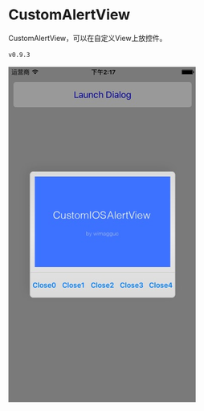 # CustomAlertView
CustomAlertView，可以在自定义View上放控件。

<!--屏幕截图:-->
<!--![image](https://github.com/SevenTree/CustomAlertView/raw/master/CustomAlertViewScreenShot.png)-->

`v0.9.3`

<!--`support for both iOS7 and iOS8`-->

<!--The addSubview is not available in UIAlertView in iOS7 or iOS8 any more. The view hierarchy for this class is private and must not be modified.-->
<!---->
<!--As a solution, this class creates an iOS-style dialog which you can extend with any UIViews or buttons. The animations and the looks are copied too and no images or other resources are needed.-->

![A demo screen](CustomAlertViewScreenShot.png)

<!--## Install-->

<!--As simple as adding the following files to your project:-->
<!---->
<!--* CustomIOSAlertView.h-->
<!--* CustomIOSAlertView.m-->
<!---->
<!--Or use Cocoapods:-->
<!---->
<!--```-->
<!--pod 'CustomIOSAlertView', '~> 0.9.3'-->
<!--```-->
<!---->
<!--## Change notes-->
<!---->
<!--* Fixed rotation for IOS8-->
<!---->
<!--* Removed 7 from the class name. Just use CustomIOSAlertView from now on, like: [[CustomIOSAlertView alloc] init];-->
<!---->
<!--* The initWithParentView method is now deprecated. Please use the init method instead, where you don't need to pass a parent view at all. **In case the init doesn't work for you, please leave a note or open an issue here.**-->
<!---->
<!--## Quick start guide-->
<!---->
<!--1. Create the UIView object `changed`-->
<!---->
<!--```-->
<!--CustomIOSAlertView *alertView = [[CustomIOSAlertView alloc] init];-->
<!--```-->
<!---->
<!--2. Add some custom content to the alert view (optional)-->
<!---->
<!--```-->
<!--UIView *customView ..;-->
<!---->
<!--[alertView setContainerView:customView];-->
<!--```-->
<!---->
<!--3. Display the dialog-->
<!---->
<!--```-->
<!--[alertView show];-->
<!--```-->
<!---->
<!--## More functions-->
<!---->
<!--* Close the dialog-->
<!---->
<!--```-->
<!--[alertView close];-->
<!--```-->
<!---->
<!--* To add more buttons, pass a list of titles-->
<!---->
<!--```-->
<!--[alertView setButtonTitles:[NSMutableArray arrayWithObjects:@"Button1", @"Button2", @"Button3", nil]];-->
<!--```-->
<!---->
<!--* You can remove all buttons by passing nil-->
<!---->
<!--```-->
<!--[alertView setButtonTitles:NULL];-->
<!--```-->
<!---->
<!--* You can enable or disable the iOS7 parallax effects on the alert view-->
<!---->
<!--```-->
<!--[alertView setUseMotionEffects:TRUE];-->
<!--```-->
<!---->
<!--* Handle button clicks with a custom delegate-->
<!---->
<!--First, set the delegate:-->
<!---->
<!--```-->
<!--[alertView setDelegate:self];-->
<!--```-->
<!---->
<!--Then add the delegate methods:-->
<!---->
<!--```-->
<!--- (void)customIOS7dialogButtonTouchUpInside: (CustomIOSAlertView *)alertView clickedButtonAtIndex: (NSInteger)buttonIndex-->
<!--{-->
<!--NSLog(@"Button at position %d is clicked on alertView %d.", buttonIndex, [alertView tag]);-->
<!--}-->
<!--```-->
<!---->
<!--* Handle button clicks with a code block-->
<!---->
<!--```-->
<!--[alertView setOnButtonTouchUpInside:^(CustomIOSAlertView *alertView, int buttonIndex) {-->
<!--NSLog(@"Block: Button at position %d is clicked on alertView %d.", buttonIndex, [alertView tag]);-->
<!--[alertView close];-->
<!--}];-->
<!--```-->
<!---->
<!--You can also disable all other delegates by:-->
<!---->
<!--```-->
<!--[alertView setDelegate:self];-->
<!--```-->
<!---->
<!--## Todos-->
<!---->
<!--This is a really quick implementation, and there are a few things missing:-->
<!---->
<!--* Adding more buttons: they don't exactly match the look with that of on iOS7-->
<!---->
<!--* Rotation: rotates wrong with the keyboard on-->

